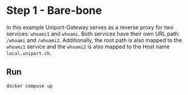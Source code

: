 # Step 1 - Bare-bone

In this example Uniport-Gateway serves as a reverse proxy for two services: `whoami1` and `whoami`. Both services have their own URL path: `/whoami` and `/whoami2`. Additionally, the root path is also mapped to the `whoami1` service and the `whoami2` is also mapped to the Host name `local.uniport.ch`.

## Run

```bash
docker compose up
```
